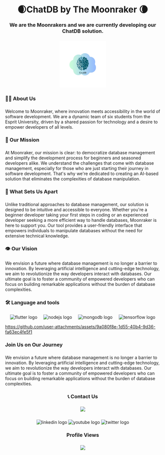 <h1 align="center">🌒ChatDB by The Moonraker 🌘</h1>

###

<h3 align="center">We are the Moonrakers and we are currently developing our ChatDB solution.</h3>

###

<div align="center">
  <img height="150" src="https://github.com/PIM4sim5/.github/blob/main/profile/%5Bremoval.ai%5D_ee53c470-56ab-4bc8-b8ee-7e9eaa6561dd-moonraker.png?raw=true"  />
</div>

###

<h3 align="left">👩‍💻  About Us</h3>

###

<p align="left">Welcome to Moonraker, where innovation meets accessibility in the world of software development. We are a dynamic team of six students from the Esprit University, driven by a shared passion for technology and a desire to empower developers of all levels.</p>

###

<h3 align="left">🚀  Our Mission</h3>

###

<p align="left">At Moonraker, our mission is clear: to democratize database management and simplify the development process for beginners and seasoned developers alike. We understand the challenges that come with database management, especially for those who are just starting their journey in software development. That's why we're dedicated to creating an AI-based solution that eliminates the complexities of database manipulation.</p>

###

<h3 align="left">💪  What Sets Us Apart</h3>

###

<p align="left">Unlike traditional approaches to database management, our solution is designed to be intuitive and accessible to everyone. Whether you're a beginner developer taking your first steps in coding or an experienced developer seeking a more efficient way to handle databases, Moonraker is here to support you. Our tool provides a user-friendly interface that empowers individuals to manipulate databases without the need for extensive technical knowledge.</p>

###

<h3 align="left">👁  Our Vision</h3>

###

<p align="left">We envision a future where database management is no longer a barrier to innovation. By leveraging artificial intelligence and cutting-edge technology, we aim to revolutionize the way developers interact with databases. Our ultimate goal is to foster a community of empowered developers who can focus on building remarkable applications without the burden of database complexities.</p>

###

<h3 align="left">🛠 Language and tools</h3>

###

<div align="center">
  <img src="https://cdn.jsdelivr.net/gh/devicons/devicon/icons/flutter/flutter-original.svg" height="40" alt="flutter logo"  />
  <img width="12" />
  <img src="https://cdn.jsdelivr.net/gh/devicons/devicon/icons/nodejs/nodejs-original-wordmark.svg" height="40" alt="nodejs logo"  />
  <img width="12" />
  <img src="https://cdn.jsdelivr.net/gh/devicons/devicon/icons/mongodb/mongodb-plain-wordmark.svg" height="40" alt="mongodb logo"  />
  <img width="12" />
  <img src="https://cdn.jsdelivr.net/gh/devicons/devicon/icons/tensorflow/tensorflow-original.svg" height="40" alt="tensorflow logo"  />
</div>


https://github.com/user-attachments/assets/9a080f8e-1d55-40b4-9d36-fa63ec4fe5f1






<h3 align="left">Join Us on Our Journey</h3>

###

<p align="left">We envision a future where database management is no longer a barrier to innovation. By leveraging artificial intelligence and cutting-edge technology, we aim to revolutionize the way developers interact with databases. Our ultimate goal is to foster a community of empowered developers who can focus on building remarkable applications without the burden of database complexities.</p>

###

<h3 align="center">📞 Contact Us</h3>

###

<div align="center">
  <img height="200" src="https://media1.giphy.com/media/v1.Y2lkPTc5MGI3NjExZDRrMjdvbTl2NnQ4MHRrZGk4dTA4NWYweGVxOXZzNDdnb2FyaXIweSZlcD12MV9pbnRlcm5hbF9naWZfYnlfaWQmY3Q9Zw/CTX0ivSQbI78A/giphy.gif"  />
</div>

###

<div align="center">
  <img src="https://img.shields.io/static/v1?message=LinkedIn&logo=linkedin&label=&color=0077B5&logoColor=white&labelColor=&style=for-the-badge" height="25" alt="linkedin logo"  />
  <img src="https://img.shields.io/static/v1?message=Youtube&logo=youtube&label=&color=FF0000&logoColor=white&labelColor=&style=for-the-badge" height="25" alt="youtube logo"  />
  <img src="https://img.shields.io/static/v1?message=Twitter&logo=twitter&label=&color=1DA1F2&logoColor=white&labelColor=&style=for-the-badge" height="25" alt="twitter logo"  />
</div>

###

<h3 align="center">Profile Views</h3>

###

<div align="center">
  <img src="https://profile-counter.glitch.me/PIM4SIM5/count.svg?"  />
</div>

###
